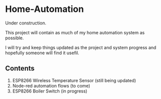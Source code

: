 # Home-Automation

Under construction.

This project will contain as much of my home automation system as possible.

I will try and keep things updated as the project and system progress and hopefully someone will find it usefil.

## Contents

1. ESP8266 Wireless Temperature Sensor (still being updated)
2. Node-red automation flows (to come)
3. ESP8266 Boiler Switch (in progress)
